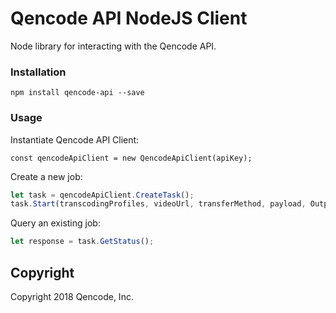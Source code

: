Qencode API NodeJS Client
====================

Node library for interacting with the Qencode API.

### Installation

    npm install qencode-api --save

### Usage

Instantiate Qencode API Client:

    const qencodeApiClient = new QencodeApiClient(apiKey);

Create a new job:

```javascript
let task = qencodeApiClient.CreateTask();
task.Start(transcodingProfiles, videoUrl, transferMethod, payload, OutputPathVariables);
```

Query an existing job:

```javascript
let response = task.GetStatus();
```

## Copyright
Copyright 2018 Qencode, Inc.